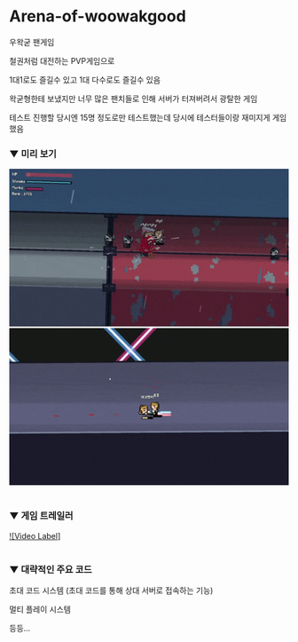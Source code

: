 # Arena-of-woowakgood


우왁굳 팬게임

철권처럼 대전하는 PVP게임으로

1대1로도 즐길수 있고 1대 다수로도 즐길수 있음

왁굳형한테 보냈지만 너무 많은 팬치들로 인해 서버가 터져버려서 광탈한 게임

테스트 진행할 당시엔 15명 정도로만 테스트했는데 당시에 테스터들이랑 재미지게 게임 했음


### ▼ 미리 보기

![preview_1](imgs/preview_1.gif)
![preview_2](imgs/preview_2.gif)

#

### ▼ 게임 트레일러
[![Video Label]](https://youtu.be/dbzp09Ly1CY)



#

### ▼ 대략적인 주요 코드

초대 코드 시스템 (초대 코드를 통해 상대 서버로 접속하는 기능)

멀티 플레이 시스템

등등...
